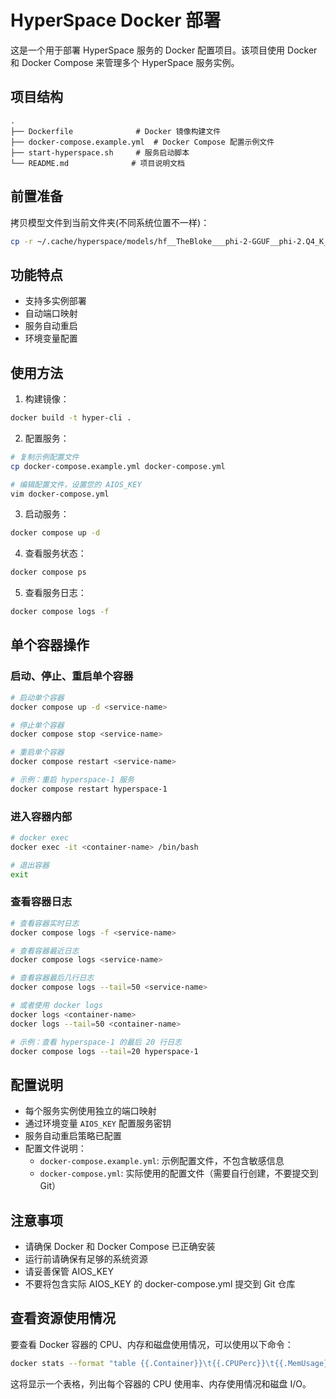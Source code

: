 # HyperSpace Docker 部署

这是一个用于部署 HyperSpace 服务的 Docker 配置项目。该项目使用 Docker 和 Docker Compose 来管理多个 HyperSpace 服务实例。

## 项目结构

```
.
├── Dockerfile              # Docker 镜像构建文件
├── docker-compose.example.yml  # Docker Compose 配置示例文件
├── start-hyperspace.sh     # 服务启动脚本
└── README.md              # 项目说明文档
```

## 前置准备

拷贝模型文件到当前文件夹(不同系统位置不一样)：
   ```bash
   cp -r ~/.cache/hyperspace/models/hf__TheBloke___phi-2-GGUF__phi-2.Q4_K_M.gguf .
   ```

## 功能特点

- 支持多实例部署
- 自动端口映射
- 服务自动重启
- 环境变量配置

## 使用方法

1. 构建镜像：
```bash
docker build -t hyper-cli .
```

2. 配置服务：
```bash
# 复制示例配置文件
cp docker-compose.example.yml docker-compose.yml

# 编辑配置文件，设置您的 AIOS_KEY
vim docker-compose.yml
```

3. 启动服务：
```bash
docker compose up -d
```

4. 查看服务状态：
```bash
docker compose ps
```

5. 查看服务日志：
```bash
docker compose logs -f
```

## 单个容器操作

### 启动、停止、重启单个容器
```bash
# 启动单个容器
docker compose up -d <service-name>

# 停止单个容器
docker compose stop <service-name>

# 重启单个容器
docker compose restart <service-name>

# 示例：重启 hyperspace-1 服务
docker compose restart hyperspace-1
```

### 进入容器内部
```bash
# docker exec
docker exec -it <container-name> /bin/bash

# 退出容器
exit
```

### 查看容器日志
```bash
# 查看容器实时日志
docker compose logs -f <service-name>

# 查看容器最近日志
docker compose logs <service-name>

# 查看容器最后几行日志
docker compose logs --tail=50 <service-name>

# 或者使用 docker logs
docker logs <container-name>
docker logs --tail=50 <container-name>

# 示例：查看 hyperspace-1 的最后 20 行日志
docker compose logs --tail=20 hyperspace-1
```

## 配置说明

- 每个服务实例使用独立的端口映射
- 通过环境变量 `AIOS_KEY` 配置服务密钥
- 服务自动重启策略已配置
- 配置文件说明：
  - `docker-compose.example.yml`: 示例配置文件，不包含敏感信息
  - `docker-compose.yml`: 实际使用的配置文件（需要自行创建，不要提交到 Git）

## 注意事项

- 请确保 Docker 和 Docker Compose 已正确安装
- 运行前请确保有足够的系统资源
- 请妥善保管 AIOS_KEY
- 不要将包含实际 AIOS_KEY 的 docker-compose.yml 提交到 Git 仓库 

## 查看资源使用情况

要查看 Docker 容器的 CPU、内存和磁盘使用情况，可以使用以下命令：

```bash
docker stats --format "table {{.Container}}\t{{.CPUPerc}}\t{{.MemUsage}}\t{{.BlockIO}}"
```

这将显示一个表格，列出每个容器的 CPU 使用率、内存使用情况和磁盘 I/O。 